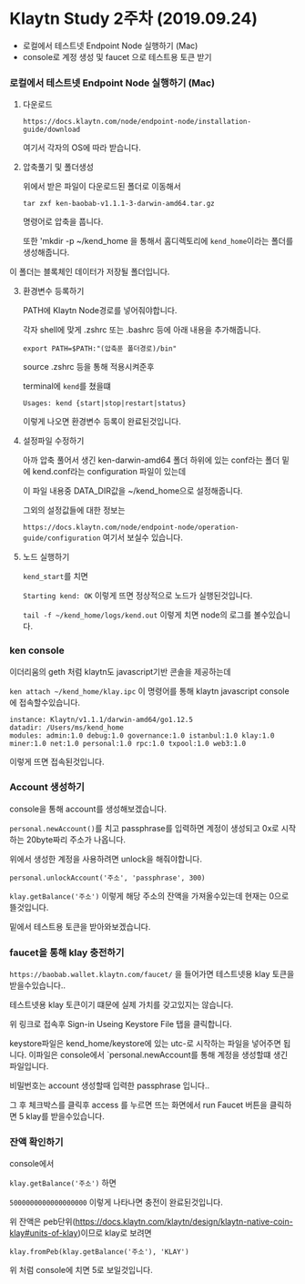 # Klaytn Study 2주차 (2019.09.24)
- 로컬에서 테스트넷 Endpoint Node 실행하기 (Mac)
- console로 계정 생성 및 faucet 으로 테스트용 토큰 받기

### 로컬에서 테스트넷 Endpoint Node 실행하기 (Mac)

1. 다운로드

    `https://docs.klaytn.com/node/endpoint-node/installation-guide/download` 
    
    여기서 각자의 OS에 따라 받습니다.
    
2. 압축풀기 및 폴더생성

    위에서 받은 파일이 다운로드된 폴더로 이동해서

    `tar zxf ken-baobab-v1.1.1-3-darwin-amd64.tar.gz`

    명령어로 압축을 풉니다.

    또한 'mkdir -p ~/kend_home 을 통해서 홈디렉토리에 `kend_home`이라는 폴더를 생성해줍니다.

이 폴더는 블록체인 데이터가 저장될 폴더입니다.

3. 환경변수 등록하기

    PATH에 Klaytn Node경로를 넣어줘야합니다.

    각자 shell에 맞게 .zshrc 또는 .bashrc 등에 아래 내용을 추가해줍니다.

    ```
    export PATH=$PATH:"(압축푼 폴더경로)/bin"
    ```
    source .zshrc 등을 통해 적용시켜준후

    terminal에 `kend`를 쳤을떄 

    `Usages: kend {start|stop|restart|status}`

    이렇게 나오면 환경변수 등록이 완료된것입니다.

4. 설정파일 수정하기

    아까 압축 풀어서 생긴 ken-darwin-amd64 폴더 하위에 있는 conf라는 폴더 밑에 kend.conf라는 configuration 파일이 있는데 

    이 파일 내용중 DATA_DIR값을 ~/kend_home으로 설정해줍니다. 

    그외의 설정값들에 대한 정보는 

    `https://docs.klaytn.com/node/endpoint-node/operation-guide/configuration` 여기서 보실수 있습니다.

5. 노드 실행하기

    `kend_start`를 치면 

    `Starting kend: OK` 이렇게 뜨면 정상적으로 노드가 실행된것입니다.

    `tail -f ~/kend_home/logs/kend.out`  이렇게 치면 node의 로그를 볼수있습니다.


### ken console

  이더리움의 geth 처럼 klaytn도 javascript기반 콘솔을 제공하는데

  `ken attach ~/kend_home/klay.ipc` 이 명령어를 통해 klaytn javascript console에 접속할수있습니다.

  ```
  instance: Klaytn/v1.1.1/darwin-amd64/go1.12.5
  datadir: /Users/ms/kend_home
  modules: admin:1.0 debug:1.0 governance:1.0 istanbul:1.0 klay:1.0 miner:1.0 net:1.0 personal:1.0 rpc:1.0 txpool:1.0 web3:1.0
  ```
  이렇게 뜨면 접속된것입니다.

### Account 생성하기

  console을 통해 account를 생성해보겠습니다.

  `personal.newAccount()`를 치고 passphrase를 입력하면 계정이 생성되고 0x로 시작하는 20byte짜리 주소가 나옵니다.

  위에서 생성한 계정을 사용하려면 unlock을 해줘야합니다.

  `personal.unlockAccount('주소', 'passphrase', 300)`

  `klay.getBalance('주소')` 이렇게 해당 주소의 잔액을 가져올수있는데 현재는 0으로 뜰것입니다.

  밑에서 테스트용 토큰을 받아와보겠습니다.

### faucet을 통해 klay 충전하기

  `https://baobab.wallet.klaytn.com/faucet/` 을 들어가면 테스트넷용 klay 토큰을 받을수있습니다..

  테스트넷용 klay 토큰이기 떄문에 실제 가치를 갖고있지는 않습니다.

  위 링크로 접속후 Sign-in Useing Keystore File 탭을 클릭합니다.

  keystore파일은 kend_home/keystore에 있는 utc-로 시작하는 파일을 넣어주면 됩니다. 이파일은 console에서 `personal.newAccount를 통해 계정을 생성할떄 생긴 파일입니다.

  비밀번호는 account 생성할때 입력한 passphrase 입니다..

  그 후 체크박스를 클릭후 access 를 누르면 뜨는 화면에서 run Faucet 버튼을 클릭하면 5 klay를 받을수있습니다.

### 잔액 확인하기

  console에서 

  `klay.getBalance('주소')` 하면

  `5000000000000000000` 이렇게 나타나면 충전이 완료된것입니다. 

  위 잔액은 peb단위(https://docs.klaytn.com/klaytn/design/klaytn-native-coin-klay#units-of-klay)이므로 klay로 보려면 

  `klay.fromPeb(klay.getBalance('주소'), 'KLAY')`

  위 처럼 console에 치면 5로 보일것입니다.




















